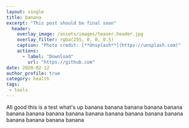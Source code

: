 ```yaml
---
layout: single
title: banana
excerpt: "This post should be final soon"
  header:
    overlay_image: /assets/images/teaser.header.jpg
    overlay_filter: rgba(255, 0, 0, 0.5)
    caption: "Photo credit: [**Unsplash**](https://unsplash.com)"
    actions:
      - label: "Download"
        url: "https://github.com"
date: 2020-02-12
author_profile: true
category: health
tags:
 - tools
---
```


All good
this is a test
what's up banana banana banana banana banana banana banana banana banana banana banana banana banana banana banana banana banana banana
